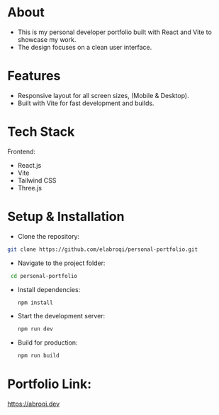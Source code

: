 # About
- This is my personal developer portfolio built with React and Vite to showcase my work.
- The design focuses on a clean user interface.

# Features
- Responsive layout for all screen sizes, (Mobile & Desktop).
- Built with Vite for fast development and builds.

# Tech Stack
Frontend:
- React.js
- Vite
- Tailwind CSS
- Three.js


# Setup & Installation
- Clone the repository:
```bash
git clone https://github.com/elabroqi/personal-portfolio.git
```
- Navigate to the project folder:
 ```bash
  cd personal-portfolio
```
- Install dependencies:
  ```bash
  npm install
  ```

- Start the development server:
  ```bash
  npm run dev
  ```

- Build for production:
  ```bash
  npm run build
  ```

# Portfolio Link:
https://abroqi.dev
